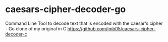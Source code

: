 # caesars-cipher-decoder-go
Command Line Tool to decode text that is encoded with the caesar's cipher - Go clone of my original in C https://github.com/jmb05/caesars-cipher-decoder-c
